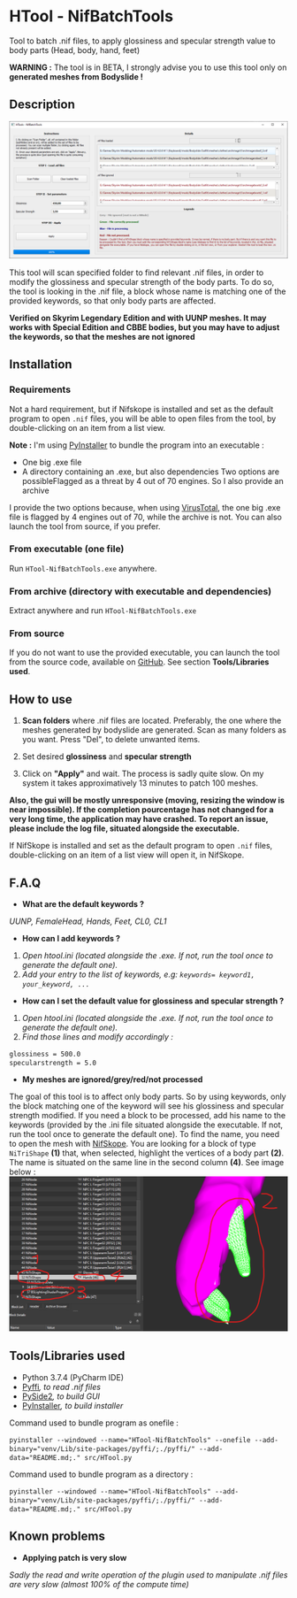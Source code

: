 # HTool - NifBatchTools

Tool to batch .nif files, to apply glossiness and specular strength value to body parts (Head, body, hand, feet)

__WARNING :__ The tool is in BETA, I strongly advise you to use this tool only on __generated meshes from Bodyslide !__

## Description

![Overview](res/img/tool.png)

This tool will scan specified folder to find relevant .nif files, in order to modify the glossiness and specular strength
of the body parts. To do so, the tool is looking in the .nif file, a block whose name is matching one of the provided keywords,
so that only body parts are affected. 

__Verified on Skyrim Legendary Edition and with UUNP meshes. It may works with Special Edition and CBBE bodies, but you
may have to adjust the keywords, so that the meshes are not ignored__

## Installation

### Requirements

Not a hard requirement, but if Nifskope is installed and set as the default program to open `.nif` files, you will be able to
open files from the tool, by double-clicking on an item from a list view.

__Note :__ I'm using [PyInstaller](https://www.pyinstaller.org/) to bundle the program into an executable :
* One big .exe file
* A directory containing an .exe, but also dependencies
 Two options are possibleFlagged as a threat by 4 out of 70 engines. So I also provide an archive 

I provide the two options because, when using [VirusTotal](https://www.virustotal.com/gui/home/upload), the one big .exe file
is flagged by 4 engines out of 70, while the archive is not. You can also launch the tool from source, if you prefer.
 
### From executable (one file)
Run `HTool-NifBatchTools.exe` anywhere.

### From archive (directory with executable and dependencies)
Extract anywhere and run `HTool-NifBatchTools.exe`

### From source
If you do not want to use the provided executable, you can launch the tool from the source code, available on 
[GitHub](https://github.com/Hyperen0r/HTool_NifBatchTools). See section __Tools/Libraries used__.


## How to use

1. __Scan folders__ where .nif files are located. Preferably, the one where the meshes generated by bodyslide are generated.
Scan as many folders as you want. Press "Del", to delete unwanted items.

2. Set desired __glossiness__ and __specular strength__

3. Click on __"Apply"__ and wait. The process is sadly quite slow. On my system it takes approximatively 13 minutes to patch
100 meshes. 

__Also, the gui will be mostly unresponsive (moving, resizing the window is near impossible). If the completion
pourcentage has not changed for a very long time, the application may have crashed. To report an issue, please include the log file,
situated alongside the executable.__

If NifSkope is installed and set as the default program to open `.nif` files, double-clicking on an item of a list view will open it, in NifSkope.

## F.A.Q

* __What are the default keywords ?__

_UUNP, FemaleHead, Hands, Feet, CL0, CL1_

* __How can I add keywords ?__

1. _Open htool.ini (located alongside the .exe. If not, run the tool once to generate the default one)._
2. _Add your entry to the list of keywords, e.g: `keywords= keyword1, your_keyword, ...`_

* __How can I set the default value for glossiness and specular strength ?__

1. _Open htool.ini (located alongside the .exe. If not, run the tool once to generate the default one)._
2. _Find those lines and modify accordingly :_
```
glossiness = 500.0
specularstrength = 5.0
```

* __My meshes are ignored/grey/red/not processed__

The goal of this tool is to affect only body parts. So by using keywords, only the block matching one of the keyword 
will see his glossiness and specular strength modified. If you need a block to be processed, add his name to the
keywords (provided by the .ini file situated alongside the executable. If not, run the tool once to generate the 
default one). To find the name, you need to open the mesh with [NifSkope](https://github.com/niftools/nifskope/releases). 
You are looking for a block of type `NiTriShape` __(1)__ that, when selected, highlight the vertices of a body part __(2)__. 
The name is situated on the same line in the second column __(4)__. See image below : ![How to find the name of a block, using NifSkope](res/img/find_name.png)

## Tools/Libraries used

* Python 3.7.4 (PyCharm IDE)
* [Pyffi](https://github.com/niftools/pyffi)_, to read .nif files_
* [PySide2](https://wiki.qt.io/Qt_for_Python)_, to build GUI_
* [PyInstaller](https://www.pyinstaller.org/)_, to build installer_

Command used to bundle program as onefile :
```
pyinstaller --windowed --name="HTool-NifBatchTools" --onefile --add-binary="venv/Lib/site-packages/pyffi/;./pyffi/" --add-data="README.md;." src/HTool.py
```

Command used to bundle program as a directory :
```
pyinstaller --windowed --name="HTool-NifBatchTools" --add-binary="venv/Lib/site-packages/pyffi/;./pyffi/" --add-data="README.md;." src/HTool.py
```
## Known problems

* __Applying patch is very slow__

_Sadly the read and write operation of the plugin used to manipulate .nif files are very slow (almost 100% of the compute time)_
